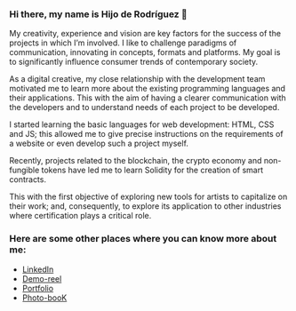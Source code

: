 ### Hi there, my name is Hijo de Rodríguez 👋

My creativity, experience and vision are key factors for the success of the projects in which I’m involved. I like to challenge paradigms of communication, innovating in concepts, formats and platforms. My goal is to significantly influence consumer trends of contemporary society.

As a digital creative, my close relationship with the development team motivated me to learn more about the existing  programming languages and their applications. This with the aim of having a clearer communication with the developers and to understand needs of each project to be developed.

I started learning the basic languages for web development: HTML, CSS and JS; this allowed me to give precise instructions on the requirements of a website or even develop such a project myself.

Recently, projects related to the blockchain, the crypto economy and non-fungible tokens have led me to learn Solidity for the creation of smart contracts.

This with the first objective of exploring new tools for artists to capitalize on their work; and, consequently, to explore its application to other industries where certification plays a critical role.

<!--
**HijodeRodriguez/HijodeRodriguez** is a ✨ _special_ ✨ repository because its `README.md` (this file) appears on your GitHub profile.-->

### Here are some other places where you can know more about me:

- [LinkedIn](https://www.linkedin.com/in/hijoderodriguez/)
- [Demo-reel](https://vimeo.com/658236155)
- [Portfolio](https://www.linkedin.com/in/hijoderodriguez/overlay/1635478471787/single-media-viewer/)
- [Photo-booK](https://www.flickr.com/photos/luminaartworks/)

